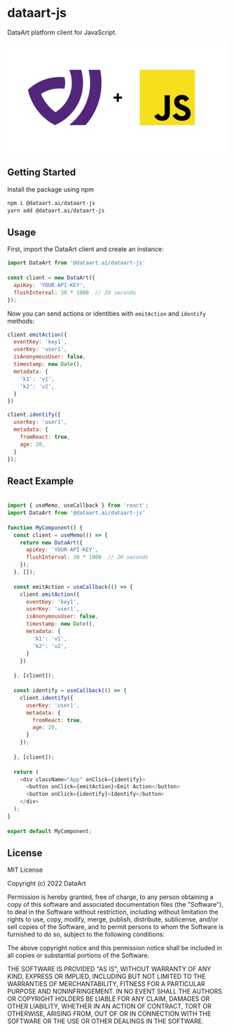 # dataart-js

DataArt platform client for JavaScript.

<p>
    <img src="./.github/img/project-banner.jpg" width="600">
</p>

## Getting Started

Install the package using npm

```bash
npm i @dataart.ai/dataart-js
yarn add @dataart.ai/dataart-js
```

## Usage

First, import the DataArt client and create an instance:

```javascript
import DataArt from '@dataart.ai/dataart-js'

const client = new DataArt({
  apiKey: 'YOUR-API-KEY',
  flushInterval: 30 * 1000  // 20 seconds
});
```

Now you can send actions or identities with `emitAction` and `identify` methods:

```javascript
client.emitAction({
  eventKey: 'key1',
  userKey: 'user1',
  isAnonymousUser: false,
  timestamp: new Date(),
  metadata: {
    'k1': 'v1',
    'k2': 'v2',
  }
})
```

```javascript
client.identify({
  userKey: 'user1',
  metadata: {
    fromReact: true,
    age: 20,
  }
});
```

## React Example

```javascript

import { useMemo, useCallback } from 'react';
import DataArt from '@dataart.ai/dataart-js'

function MyComponent() {
  const client = useMemo(() => {
    return new DataArt({
      apiKey: 'YOUR-API-KEY',
      flushInterval: 30 * 1000  // 20 seconds
    });
  }, []);

  const emitAction = useCallback(() => {
    client.emitAction({
      eventKey: 'key1',
      userKey: 'user1',
      isAnonymousUser: false,
      timestamp: new Date(),
      metadata: {
        'k1': 'v1',
        'k2': 'v2',
      }
    })

  }, [client]);

  const identify = useCallback(() => {
    client.identify({
      userKey: 'user1',
      metadata: {
        fromReact: true,
        age: 20,
      }
    });

  }, [client]);

  return (
    <div className="App" onClick={identify}>
      <button onClick={emitAction}>Emit Action</button>
      <button onClick={identify}>Identify</button>
    </div>
  );
}

export default MyComponent;

```

## License

MIT License

Copyright (c) 2022 DataArt

Permission is hereby granted, free of charge, to any person obtaining a copy
of this software and associated documentation files (the "Software"), to deal
in the Software without restriction, including without limitation the rights
to use, copy, modify, merge, publish, distribute, sublicense, and/or sell
copies of the Software, and to permit persons to whom the Software is
furnished to do so, subject to the following conditions:

The above copyright notice and this permission notice shall be included in all
copies or substantial portions of the Software.

THE SOFTWARE IS PROVIDED "AS IS", WITHOUT WARRANTY OF ANY KIND, EXPRESS OR
IMPLIED, INCLUDING BUT NOT LIMITED TO THE WARRANTIES OF MERCHANTABILITY,
FITNESS FOR A PARTICULAR PURPOSE AND NONINFRINGEMENT. IN NO EVENT SHALL THE
AUTHORS OR COPYRIGHT HOLDERS BE LIABLE FOR ANY CLAIM, DAMAGES OR OTHER
LIABILITY, WHETHER IN AN ACTION OF CONTRACT, TORT OR OTHERWISE, ARISING FROM,
OUT OF OR IN CONNECTION WITH THE SOFTWARE OR THE USE OR OTHER DEALINGS IN THE
SOFTWARE.
